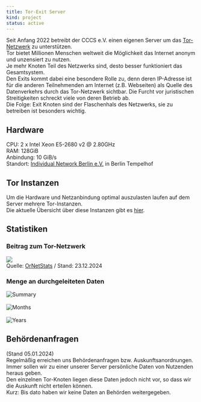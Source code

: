 ```yaml
---
title: Tor-Exit Server
kind: project
status: active
---
```

Seit Anfang 2022 betreibt der CCCS e.V. einen eigenen Server um das [Tor-Netzwerk](https://www.torproject.org/de/) zu unterstützen.   
Tor bietet Millionen Menschen weltweit die Möglichkeit das Internet anonym und unzensiert zu nutzen.   
Je mehr Knoten Teil des Netzwerks sind, desto besser funktioniert das Gesamtsystem.   
Den Exits kommt dabei eine besondere Rolle zu, denn deren IP-Adresse ist für die anderen Teilnehmenden am Internet (z.B. Webseiten) als Quelle des Datenverkehrs durch das Tor-Netzwerk sichtbar. Die Furcht vor juristischen Streitigkeiten schreckt viele von deren Betrieb ab.   
Die Folge: Exit Knoten sind der Flaschenhals des Netzwerks, sie zu betreiben ist besonders wichtig.

## Hardware
CPU: 2 x Intel Xeon E5-2680 v2 @ 2.80GHz   
RAM: 128GiB   
Anbindung: 10 GiB/s   
Standort: [Individual Network Berlin e.V.](https://in-berlin.de/provider/colo.html) in Berlin Tempelhof

## Tor Instanzen
Um die Hardware und Netzanbindung optimal auszulasten laufen auf dem Server mehrere Tor-Instanzen.   
Die aktuelle Übersicht über diese Instanzen gibt es [hier](https://metrics.torproject.org/rs.html#search/CCCStuttgartBer).

## Statistiken

### Beitrag zum Tor-Netzwerk
![](/img/tor-exit-graph.png)   
Quelle: [OrNetStats](https://nusenu.github.io/OrNetStats/www.cccs.de.html) / Stand: 23.12.2024

### Menge an durchgeleiteten Daten
![Summary](https://exit-inberlin-static.leibfarth.org/summary.png)   
<br>![Months](https://exit-inberlin-static.leibfarth.org/months.png)   
<br>![Years](https://exit-inberlin-static.leibfarth.org/years.png)

## Behördenanfragen
(Stand 05.01.2024)   
Regelmäßig erreichen uns Behördenanfragen bzw. Auskunftsanordnungen. Immer sollen wir zu einer unserer Server persönliche Daten von Nutzenden heraus geben.   
Den einzelnen Tor-Knoten liegen diese Daten jedoch nicht vor, so dass wir die Auskunft nicht erteilen können.   
Kurz: Bis dato haben wir keine Daten an Behörden weitergegeben.
